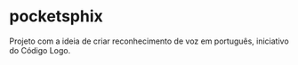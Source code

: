 # pocketsphix
Projeto com a ideia de criar reconhecimento de voz em português, iniciativo do Código Logo.
